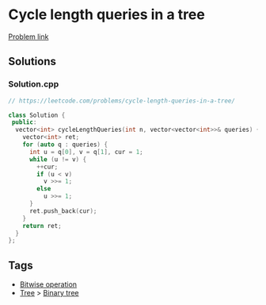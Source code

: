 # Cycle length queries in a tree

[Problem link](https://leetcode.com/problems/cycle-length-queries-in-a-tree/)

## Solutions


### Solution.cpp
```cpp
// https://leetcode.com/problems/cycle-length-queries-in-a-tree/

class Solution {
 public:
  vector<int> cycleLengthQueries(int n, vector<vector<int>>& queries) {
    vector<int> ret;
    for (auto q : queries) {
      int u = q[0], v = q[1], cur = 1;
      while (u != v) {
        ++cur;
        if (u < v)
          v >>= 1;
        else
          u >>= 1;
      }
      ret.push_back(cur);
    }
    return ret;
  }
};
```
## Tags

* [Bitwise operation](/README.md#Bitwise_operation)
* [Tree](/README.md#Tree) > [Binary tree](/README.md#Tree-Binary_tree)
